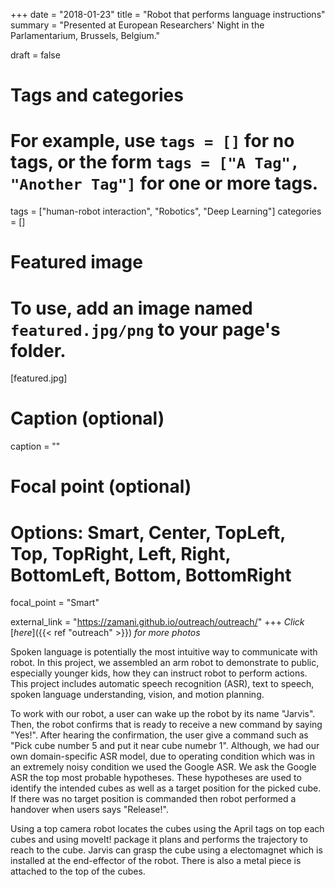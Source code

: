 +++
date = "2018-01-23"
title = "Robot that performs language instructions"
summary = "Presented at European Researchers' Night in the Parlamentarium, Brussels, Belgium."

draft = false

# Tags and categories
# For example, use `tags = []` for no tags, or the form `tags = ["A Tag", "Another Tag"]` for one or more tags.
tags = ["human-robot interaction", "Robotics", "Deep Learning"]
categories = []

# Featured image
# To use, add an image named `featured.jpg/png` to your page's folder. 
[featured.jpg]
  # Caption (optional)
  caption = ""

  # Focal point (optional)
  # Options: Smart, Center, TopLeft, Top, TopRight, Left, Right, BottomLeft, Bottom, BottomRight
  focal_point = "Smart"

external_link = "https://zamani.github.io/outreach/outreach/"
+++
*Click* [*here*]({{< ref "outreach" >}}) *for more photos*

Spoken language is potentially the most intuitive way to communicate with robot. In this project, we assembled an arm robot to demonstrate to public, especially younger kids, how they can instruct robot to perform actions. This project includes automatic speech recognition (ASR), text to speech, spoken language understanding, vision, and motion planning. 

To work with our robot, a user can wake up the robot by its name "Jarvis". Then, the robot confirms that is ready to receive a new command by saying "Yes!". After hearing the confirmation, the user give a command such as "Pick cube number 5 and put it near cube numebr 1". Although, we had our own domain-specific ASR model, due to operating condition which was in an extremely noisy condition we used the Google ASR. We ask the Google ASR the top most probable hypotheses. These hypotheses are used to identify the intended cubes as well as a target position for the picked cube. If there was no target position is commanded then robot performed a handover when users says "Release!".

 Using a top camera robot locates the cubes using the April tags on top each cubes and using moveIt! package it plans and performs the trajectory to reach to the cube. Jarvis can grasp the cube using a electomagnet which is installed at the end-effector of the robot. There is also a metal piece is attached to the top of the cubes. 

